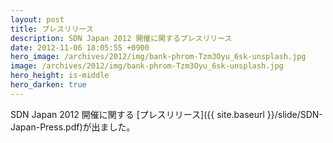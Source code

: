 ```yaml
---
layout: post
title: プレスリリース
description: SDN Japan 2012 開催に関するプレスリリース
date: 2012-11-06 18:05:55 +0900
hero_image: /archives/2012/img/bank-phrom-Tzm3Oyu_6sk-unsplash.jpg
image: /archives/2012/img/bank-phrom-Tzm3Oyu_6sk-unsplash.jpg
hero_height: is-middle
hero_darken: true
---
```


SDN Japan 2012 開催に関する [プレスリリース]({{ site.baseurl }}/slide/SDN-Japan-Press.pdf)が出ました。